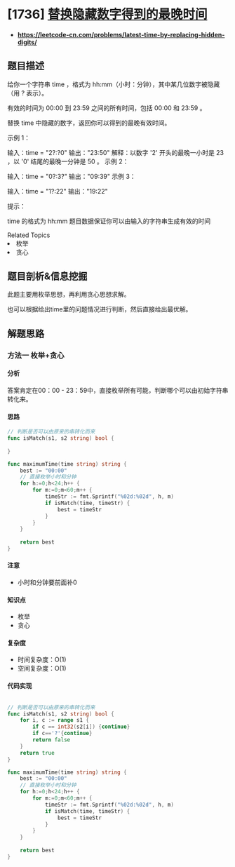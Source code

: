 
# [1736] [替换隐藏数字得到的最晚时间](https://leetcode-cn.com/problems/latest-time-by-replacing-hidden-digits/)
* #### https://leetcode-cn.com/problems/latest-time-by-replacing-hidden-digits/

## 题目描述


给你一个字符串 time ，格式为 hh:mm（小时：分钟），其中某几位数字被隐藏（用 ? 表示）。

有效的时间为 00:00 到 23:59 之间的所有时间，包括 00:00 和 23:59 。

替换 time 中隐藏的数字，返回你可以得到的最晚有效时间。

 

示例 1：

输入：time = "2?:?0"
输出："23:50"
解释：以数字 '2' 开头的最晚一小时是 23 ，以 '0' 结尾的最晚一分钟是 50 。
示例 2：

输入：time = "0?:3?"
输出："09:39"
示例 3：

输入：time = "1?:22"
输出："19:22"


提示：

time 的格式为 hh:mm
题目数据保证你可以由输入的字符串生成有效的时间




<div><div>Related Topics</div><div><li>枚举</li><li>贪心</li></div>



## 题目剖析&信息挖掘

此题主要用枚举思想，再利用贪心思想求解。

也可以根据给出time里的问题情况进行判断，然后直接给出最优解。

## 解题思路

### 方法一 枚举+贪心

#### 分析

答案肯定在00：00 - 23：59中，直接枚举所有可能，判断哪个可以由初始字符串转化来。

#### 思路

~~~go
// 判断是否可以由原来的串转化而来
func isMatch(s1, s2 string) bool {
	
}

func maximumTime(time string) string {
	best := "00:00"
    // 直接枚举小时和分钟
	for h:=0;h<24;h++ {
		for m:=0;m<60;m++ {
			timeStr := fmt.Sprintf("%02d:%02d", h, m)
			if isMatch(time, timeStr) {
				best = timeStr
			}
		}
	}
	
	return best
}
~~~



#### 注意

* 小时和分钟要前面补0

#### 知识点

* 枚举
* 贪心

#### 复杂度

* 时间复杂度：O(1)
* 空间复杂度：O(1)

#### 代码实现

```go

// 判断是否可以由原来的串转化而来
func isMatch(s1, s2 string) bool {
	for i, c := range s1 {
		if c == int32(s2[i]) {continue}
		if c=='?'{continue}
		return false
	}
	return true
}

func maximumTime(time string) string {
	best := "00:00"
    // 直接枚举小时和分钟
	for h:=0;h<24;h++ {
		for m:=0;m<60;m++ {
			timeStr := fmt.Sprintf("%02d:%02d", h, m)
			if isMatch(time, timeStr) {
				best = timeStr
			}
		}
	}
	
	return best
}
```



